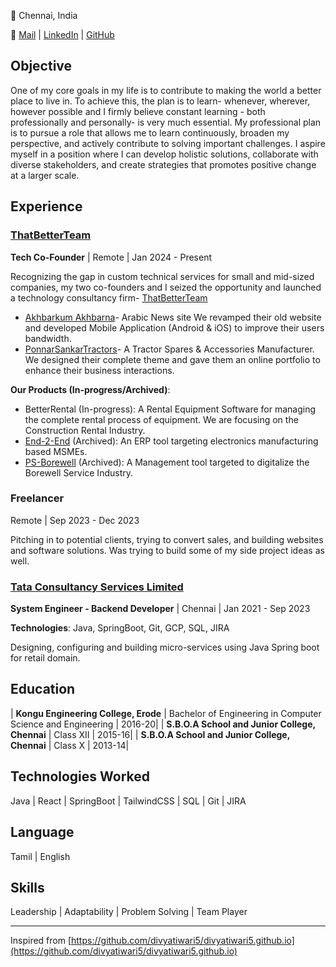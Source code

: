 📍 Chennai, India

📧 [Mail](mailto:acamarnath4@gmail.com) | [LinkedIn](https://www.linkedin.com/in/amarnathac) | [GitHub](https://github.com/AmarnathAyyananChakkaravarthy)


## Objective
  One of my core goals in my life is to contribute to making the world a better place to live in. To achieve this, the plan is to learn- whenever, wherever, however possible and I firmly believe constant learning - both professionally and personally- is very much essential. My professional plan is to pursue a role that allows me to learn continuously, broaden my perspective, and actively contribute to solving important challenges. I aspire myself in a position where I can develop holistic solutions, collaborate with diverse stakeholders, and create strategies that promotes positive change at a larger scale.

## Experience

### [ThatBetterTeam](https://thatbetterteam.com/)
**Tech Co-Founder** | Remote | Jan 2024 - Present

Recognizing the gap in custom technical services for small and mid-sized companies, my two co-founders and I seized the opportunity and launched a technology consultancy firm- [ThatBetterTeam](https://thatbetterteam.com/)
- [Akhbarkum Akhbarna](https://akhbarkum-akhbarna.com/)- Arabic News site
    We revamped their old website and developed Mobile Application (Android & iOS) to improve their users bandwidth.
- [PonnarSankarTractors](https://ponnarsankartractors.com/)- A Tractor Spares & Accessories Manufacturer.
    We designed their complete theme and gave them an online portfolio to enhance their business interactions.

**Our Products (In-progress/Archived)**:
- BetterRental (In-progress): A Rental Equipment Software for managing the complete rental process of equipment. We are focusing on the Construction Rental Industry. 
- [End-2-End](https://erp-web-app-v1.web.app/) (Archived): An ERP tool targeting electronics manufacturing based MSMEs.
- [PS-Borewell](https://ps-borewell-frontend.web.app/) (Archived): A Management tool targeted to digitalize the Borewell Service Industry.

### Freelancer 

 Remote | Sep 2023 - Dec 2023

Pitching in to potential clients, trying to convert sales, and building websites and software solutions. Was trying to build some of my side project ideas as well.

### [Tata Consultancy Services Limited](https://www.tcs.com/)
**System Engineer - Backend Developer** | Chennai | Jan 2021 - Sep 2023

**Technologies**: Java, SpringBoot, Git, GCP, SQL, JIRA

Designing, configuring and building micro-services using Java Spring boot for retail domain.

## Education

| **Kongu Engineering College, Erode** | Bachelor of Engineering in Computer Science and Engineering | 2016-20|
| **S.B.O.A School and Junior College, Chennai** | Class XII  | 2015-16|
| **S.B.O.A School and Junior College, Chennai** | Class X  | 2013-14|

## Technologies Worked
  Java | React | SpringBoot | TailwindCSS | SQL | Git | JIRA

## Language
  Tamil | English

## Skills
  Leadership | Adaptability | Problem Solving | Team Player



---
Inspired from [https://github.com/divyatiwari5/divyatiwari5.github.io](https://github.com/divyatiwari5/divyatiwari5.github.io)
